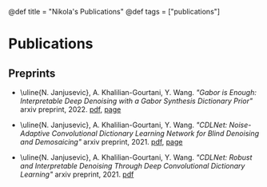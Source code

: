 @def title = "Nikola's Publications"
@def tags = ["publications"]

# Publications

## Preprints
* \uline{N. Janjusevic}, A. Khalilian-Gourtani, Y. Wang. *"Gabor is Enough: Interpretable Deep Denoising with a Gabor Synthesis Dictionary Prior"* arxiv preprint, 2022. [pdf](https://arxiv.org/abs/2204.11146), [page](/projects/dcdl/#gabor_is_enough)

* \uline{N. Janjusevic}, A. Khalilian-Gourtani, Y. Wang. *"CDLNet: Noise-Adaptive Convolutional Dictionary Learning Network for Blind Denoising and Demosaicing"* arxiv preprint, 2021. [pdf](https://arxiv.org/abs/2112.00913), [page](/projects/dcdl)

* \uline{N. Janjusevic}, A. Khalilian-Gourtani, Y. Wang. *"CDLNet: Robust and Interpretable Denoising Through Deep Convolutional Dictionary Learning"* arxiv preprint, 2021. [pdf](https://arxiv.org/abs/2103.04779)

